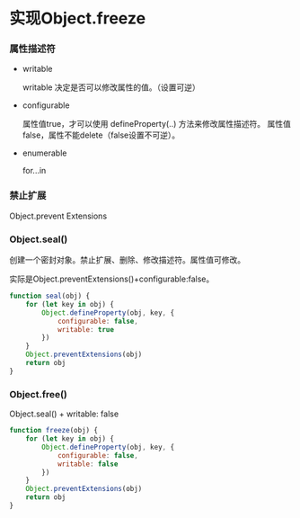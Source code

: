 # 实现Object.freeze



### 属性描述符

- writable

  writable 决定是否可以修改属性的值。（设置可逆）

- configurable

  属性值true，才可以使用 defineProperty(..) 方法来修改属性描述符。
  属性值false，属性不能delete（false设置不可逆）。

- enumerable

  for...in



### 禁止扩展

Object.prevent Extensions



### Object.seal()

创建一个密封对象。禁止扩展、删除、修改描述符。属性值可修改。

实际是Object.preventExtensions()+configurable:false。

```js
function seal(obj) {
    for (let key in obj) {
        Object.defineProperty(obj, key, {
            configurable: false,
            writable: true
        })
    }
    Object.preventExtensions(obj)
    return obj
}
```



### Object.free()

Object.seal() + writable: false

```js
function freeze(obj) {
    for (let key in obj) {
        Object.defineProperty(obj, key, {
            configurable: false,
            writable: false
        })
    }
    Object.preventExtensions(obj)
    return obj
}
```



